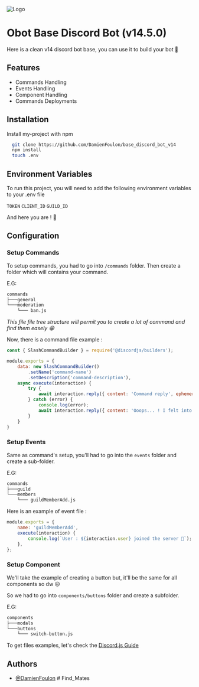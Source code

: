 
![Logo](https://i.imgur.com/Uafhwhg.png)


# Obot Base Discord Bot (v14.5.0)

Here is a clean v14 discord bot base, you can use it to build your
bot 🤖


## Features

- Commands Handling
- Events Handling
- Component Handling
- Commands Deployments


## Installation

Install my-project with npm

```bash
  git clone https://github.com/DamienFoulon/base_discord_bot_v14
  npm install
  touch .env
```



## Environment Variables

To run this project, you will need to add the following environment variables to your .env file

`TOKEN`
`CLIENT_ID`
`GUILD_ID`

And here you are ! 🎉
## Configuration
### Setup Commands
To setup commands, you had to go into `/commands` folder.
Then create a folder which will contains your command. 

E.G:
```bash
commands
├───general
└───moderation
    └─── ban.js
```

*This file file tree structure will permit you to create a lot of command
and find them easely 😁*

Now, there is a command file example : 
```js
const { SlashCommandBuilder } = require('@discordjs/builders');

module.exports = {
    data: new SlashCommandBuilder()
        .setName('command-name')
        .setDescription('command-description'),
    async execute(interaction) {
        try {
            await interaction.reply({ content: 'Command reply', ephemeral: true });
        } catch (error) {
            console.log(error);
            await interaction.reply({ content: 'Ooops... ! I felt into the stairs 🤕 Can you please try again ?', ephemeral: true });
        }
    }
}
```

### Setup Events
Same as command's setup, you'll had to go into the `events` folder and create a sub-folder.

E.G:
```bash
commands
├───guild
└───members
    └─── guildMemberAdd.js
```

Here is an example of event file :

```js
module.exports = {
	name: 'guildMemberAdd',
	execute(interaction) {
        console.log(`User : ${interaction.user} joined the server 🛬`);
	},
};
```

### Setup Component
We'll take the example of creating a button but, it'll be the same for all components so dw 😖

So we had to go into `components/buttons` folder and create a subfolder.

E.G:
```bash
components
├───modals
└───buttons
    └─── switch-button.js
```

To get files examples, let's check the [Discord.js Guide](https://discordjs.guide/#before-you-begin)
## Authors

- [@DamienFoulon](https://www.github.com/DamienFoulon)
#   F i n d _ M a t e s 
 
 
